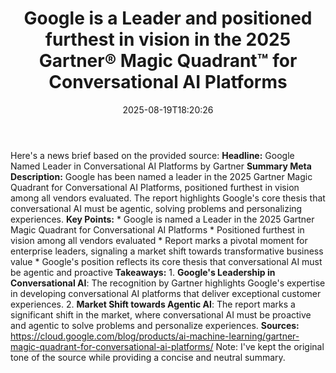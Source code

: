 ﻿---
title: "Google is a Leader and positioned furthest in vision in the 2025 Gartner® Magic Quadrant™ for Conversational AI Platforms"
date: "2025-08-19T18:20:26"
category: "Markets"
summary: ""
slug: "google is a leader and positioned furthest in vision in the "
source_urls:
  - "https://cloud.google.com/blog/products/ai-machine-learning/gartner-magic-quadrant-for-conversational-ai-platforms/"
seo:
  title: "Google is a Leader and positioned furthest in vision in the 2025 Gartner® Magic Quadrant™ for Conversational AI Platforms | Hash n Hedge"
  description: ""
  keywords: ["news", "markets", "brief"]
---
Here's a news brief based on the provided source:  **Headline:** Google Named Leader in Conversational AI Platforms by Gartner  **Summary Meta Description:** Google has been named a leader in the 2025 Gartner Magic Quadrant for Conversational AI Platforms, positioned furthest in vision among all vendors evaluated. The report highlights Google's core thesis that conversational AI must be agentic, solving problems and personalizing experiences.  **Key Points:**  * Google is named a Leader in the 2025 Gartner Magic Quadrant for Conversational AI Platforms * Positioned furthest in vision among all vendors evaluated * Report marks a pivotal moment for enterprise leaders, signaling a market shift towards transformative business value * Google's position reflects its core thesis that conversational AI must be agentic and proactive  **Takeaways:**  1. **Google's Leadership in Conversational AI**: The recognition by Gartner highlights Google's expertise in developing conversational AI platforms that deliver exceptional customer experiences. 2. **Market Shift towards Agentic AI**: The report marks a significant shift in the market, where conversational AI must be proactive and agentic to solve problems and personalize experiences.  **Sources:** https://cloud.google.com/blog/products/ai-machine-learning/gartner-magic-quadrant-for-conversational-ai-platforms/  Note: I've kept the original tone of the source while providing a concise and neutral summary. 
